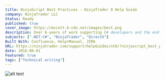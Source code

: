 ```yaml
---
title: NinjaScript Best Practices - NinjaTrader 8 Help Guide
company: NinjaTrader LLC
Status: Ready
published: true
cover_image: https://mscott.b-cdn.net/images/best.png
description: Over 6-years of work supporting C# developers and the end-users of custom scripts, I accumulated a nice collection of tribal knowledge. Sometimes, the solutions to common scenarios were not always clear to end-users how to implement custom scripts. To ensure the best performance and maintenance for their users, one of my last assignments for NinjaTrader was compiling a list of common scenarios, gotchas, and workarounds to help optimize the code distributed through the ecosystem.
subjects: [".NET-C#", "NinjaTrader", "DirectX"]
Built With: Confluence, Help+Manual, JIRA
URL: https://ninjatrader.com/support/helpGuides/nt8/?ninjascript_best_practices.htm
date: 2016-06-01
Featured: true
tags: ["Technical writing"]
---
```


![alt text](https://mscott.b-cdn.net/images/best1.png)
